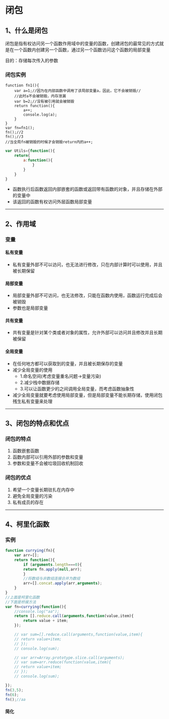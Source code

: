 # 闭包

## 1、什么是闭包

闭包是指有权访问另一个函数作用域中的变量的函数，创建闭包的最常见的方式就是在一个函数内创建另一个函数，通过另一个函数访问这个函数的局部变量

目的：存储每次传入的参数

### 闭包实例

```JS
function fn1(){
    var a=1;//因为在内部函数中调用了该局部变量a，因此，它不会被销毁//
    //此时a不会被销毁，内存泄漏
    var b=2;//没有被引用就会被销毁
    return function(){
        a++;
        console.log(a);
    }
}
var fn=fn1();
fn();//2
fn();//3
//当全局fn被销毁的时候才会销毁return内的a++;

```

```js
var Utils={function(){
    return{
        a:function(){
            }
        }
    }
}
```

- 函数执行后函数返回内部嵌套的函数或返回带有函数的对象，并且存储在外部的变量中
- 该返回的函数有权访问外层函数局部变量

---

## 2、作用域

### 变量

#### 私有变量

- 私有变量外部不可以访问，也无法进行修改，只在内部计算时可以使用，并且被长期保留

#### 局部变量

- 局部变量外部不可访问，也无法修改，只能在函数内使用，函数运行完成后会被销毁
- 参数也是局部变量

#### 共有变量

- 共有变量是针对某个类或者对象的属性，允许外部可以访问并且修改并且长期被保留

#### 全局变量

- 在任何地方都可以获取到的变量，并且被长期保存的变量
- 减少全局变量的使用
  - 1.命名空间(考虑变量重名问题->变量污染)
  - 2.减少栈中数据存储
  - 3.可以让函数更少的之间调用全局变量，而考虑函数抽象性
- 减少全局变量就要考虑使用局部变量，但是局部变量不能长期存储，使用闭包残生私有变量来处理

---

## 3、闭包的特点和优点

### 闭包的特点

1. 函数嵌套函数
2. 函数内部可以引用外部的参数和变量
3. 参数和变量不会被垃圾回收机制回收

### 闭包的优点

1. 希望一个变量长期驻扎在内存中
2. 避免全局变量的污染
3. 私有成员的存在

---

## 4、柯里化函数

### 实例

```js
function currying(fn){
    var arr=[];
    return function(){
        if (arguments.length===0){
        return fn.apply(null,arr);
        }
        //将数组与非数组连接合并为数组
        arr=[].concat.apply(arr,arguments);
    }
}
//上面是柯里化函数
//下面是桥接方法
var fn=currying(function(){
    //console.log("aa");
    return [].reduce.call(arguments,function(value,item){
        return value + item;
    });

    // var sum=[].reduce.call(arguments,function(value,item){
    // return value+item;
    // });
    // console.log(sum);

    // var arr=Array.prototype.slice.call(arguments);
    // var sum=arr.reduce(function(value,item){
    // return value+item;
    // });
    // console.log(sum);

});
fn(3,5);
fn(6);
fn();//aa

```

#### 简化
